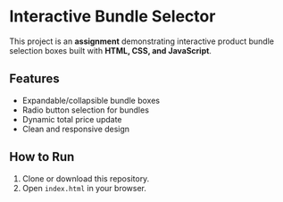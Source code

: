 # Interactive Bundle Selector

This project is an **assignment** demonstrating interactive product bundle selection boxes built with **HTML, CSS, and JavaScript**.

## Features
- Expandable/collapsible bundle boxes  
- Radio button selection for bundles  
- Dynamic total price update  
- Clean and responsive design  

## How to Run
1. Clone or download this repository.  
2. Open `index.html` in your browser.  

